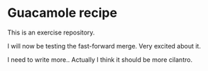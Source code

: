 # Guacamole recipe

This is an exercise repository.

I will now be testing the fast-forward merge. Very excited about it.

I need to write more.. Actually I think it should be more cilantro.


